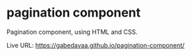 # pagination component
 
Pagination component, using HTML and CSS. 

Live URL: https://gabedavaa.github.io/pagination-component/
